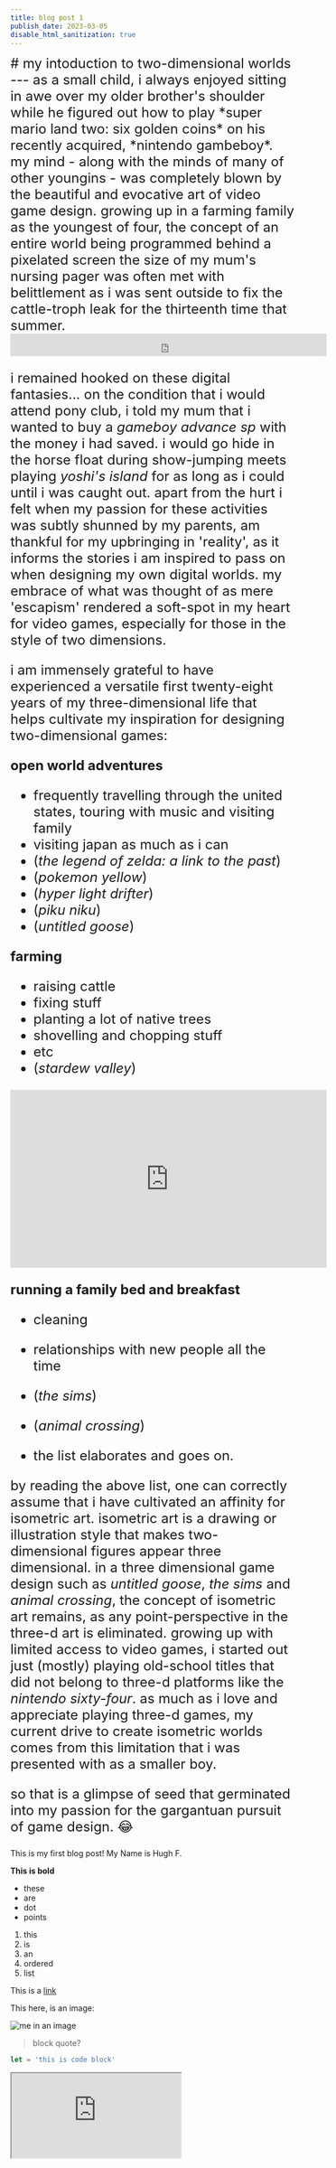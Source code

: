 ```yaml
---
title: blog post 1
publish_date: 2023-03-05
disable_html_sanitization: true
---
```

<font size="5"> 
# my intoduction to two-dimensional worlds
--- 
as a small child, i always enjoyed sitting in awe over my older brother's shoulder while he figured out how to play *super mario land two: six golden coins* on his recently acquired, *nintendo gambeboy*. my mind - along with the minds of many of other youngins - was completely blown by the beautiful and evocative art of video game design. growing up in a farming family as the youngest of four, the concept of an entire world being programmed behind a pixelated screen the size of my mum's nursing pager was often met with belittlement as i was sent outside to fix the cattle-troph leak for the thirteenth time that summer. 

<iframe width="560" height="40" src="https://www.youtube.com/embed/Cfw85wT13Bg" title="YouTube video player" frameborder="0" allow="accelerometer; autoplay; clipboard-write; encrypted-media; gyroscope; picture-in-picture; web-share" allowfullscreen></iframe>

i remained hooked on these digital fantasies... on the condition that i would attend pony club, i told my mum that i wanted to buy a *gameboy advance sp* with the money i had saved. i would go hide in the horse float during show-jumping meets playing *yoshi's island* for as long as i could until i was caught out. apart from the hurt i felt when my passion for these activities was subtly shunned by my parents, am thankful for my upbringing in 'reality', as it informs the stories i am inspired to pass on when designing my own digital worlds. my embrace of what was thought of as mere 'escapism' rendered a soft-spot in my heart for video games, especially for those in the style of two dimensions.

i am immensely grateful to have experienced a versatile first twenty-eight years of my three-dimensional life that helps cultivate my inspiration for designing two-dimensional games: 

**open world adventures**
- frequently travelling through the united states, touring with music and visiting family
- visiting japan as much as i can
- (*the legend of zelda: a link to the past*)
- (*pokemon yellow*) 
- (*hyper light drifter*)
- (*piku niku*)
- (*untitled goose*)

**farming** 
- raising cattle
- fixing stuff
- planting a lot of native trees
- shovelling and chopping stuff
- etc
- (*stardew valley*)

<iframe width="560" height="315" src="https://www.youtube.com/embed/NjvFF2Kvx1U" title="YouTube video player" frameborder="0" allow="accelerometer; autoplay; clipboard-write; encrypted-media; gyroscope; picture-in-picture; web-share" allowfullscreen></iframe>

**running a family bed and breakfast** 
- cleaning
- relationships with new people all the time
- (*the sims*)
- (*animal crossing*)

- the list elaborates and goes on.

by reading the above list, one can correctly assume that i have cultivated an affinity for isometric art. isometric art is a drawing or illustration style that makes two-dimensional figures appear three dimensional. in a three dimensional game design such as *untitled goose*, *the sims* and *animal crossing*, the concept of isometric art remains, as any point-perspective in the three-d art is eliminated. growing up with limited access to video games, i started out just (mostly) playing old-school titles that did not belong to three-d platforms like the *nintendo sixty-four*. as much as i love and appreciate playing three-d games, my current drive to create isometric worlds comes from this limitation that i was presented with as a smaller boy. 

so that is a glimpse of seed that germinated into my passion for the gargantuan pursuit of game design. :joy:






</font>







This is my first blog post! My Name is Hugh F.

**This is bold**

- these 
- are
- dot
- points

1. this
2. is
3. an
4. ordered
5. list

This is a [link](https://hughf.net)

This here, is an image:

![me in an image](./images/IMG_1153.jpg)
> block quote?
```js
let = 'this is code block'
```

<iframe src="https://editor.p5js.org/hughfuchsen/full/w5gvdS8WB"></iframe>